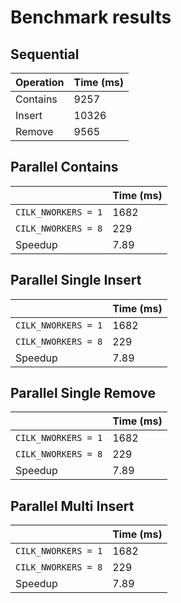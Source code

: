 # Benchmark results

## Sequential 

| Operation | Time (ms) |
| ------------- | ------------- | 
| Contains | 9257 |
| Insert | 10326 |
| Remove | 9565 |

## Parallel Contains

| | Time (ms) | 
| ------------- | ------------- |
| `CILK_NWORKERS = 1` | 1682 |
| `CILK_NWORKERS = 8` | 229 |
| Speedup | 7.89 | 7.34 |

## Parallel Single Insert

| | Time (ms) | 
| ------------- | ------------- |
| `CILK_NWORKERS = 1` | 1682 |
| `CILK_NWORKERS = 8` | 229 |
| Speedup | 7.89 | 7.34 |

## Parallel Single Remove

| | Time (ms) | 
| ------------- | ------------- |
| `CILK_NWORKERS = 1` | 1682 |
| `CILK_NWORKERS = 8` | 229 |
| Speedup | 7.89 | 7.34 |

## Parallel Multi Insert

| | Time (ms) | 
| ------------- | ------------- |
| `CILK_NWORKERS = 1` | 1682 |
| `CILK_NWORKERS = 8` | 229 |
| Speedup | 7.89 | 7.34 |
